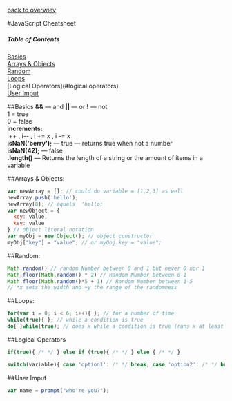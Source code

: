 [back to overwiev](/../..)

#JavaScript Cheatsheet

##### Table of Contents  
[Basics](#basics)  
[Arrays & Objects](#arrays--objects)  
[Random](#random)  
[Loops](#loops)  
[Logical Operators](#logical operators)  
[User Imput](#user-imput)  

##Basics
**&&** –– and  **||** –– or  **!** –– not  
1 = true  
0 = false  
**increments:**  
i++ , i-- , i += x , i -= x  
**isNaN('berry');** –– true –– returns true when not a number  
**isNaN(42);**  –– false   
**.length()** –– Returns the length of a string or the amount of items in a variable

##Arrays & Objects:
```javascript
var newArray = []; // could do variable = [1,2,3] as well 
newArray.push('hello'); 
newArray[0]; // equals  ‘hello;
var newObject = {
  key: value,
  key: value
} // object literal notation
var myObj = new Object(); // object constructor
myObj["key"] = "value"; // or myObj.key = "value";
```
 
##Random:
```javascript
Math.random() // random Number between 0 and 1 but never 0 nor 1
Math.floor(Math.random() * 2) // Random Number between 0-1
Math.floor(Math.random()*5 + 1) // Random Number between 1-5
// *x sets the width and +y the range of the randomness
```

##Loops:
```javascript
for(var i = 0; i < 6; i++){ }; // for a number of time
while(true){ }; // while a condition is true
do{ }while(true); // does x while a condition is true (runs x at least once)
```


##Logical Operators
```javascript
if(true){ /* */ } else if (true){ /* */ } else { /* */ }
```
```javascript
switch(variable){ case 'option1': /* */ break; case 'option2': /* */ break; default: /* */ }
```

##User Imput
```javascript
var name = prompt("who're you?");
```
